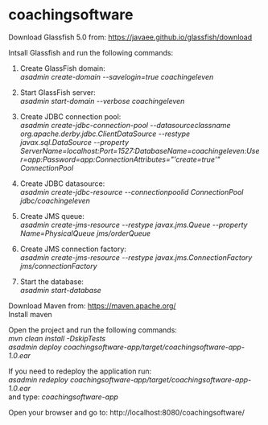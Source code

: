 # coachingsoftware
Download Glassfish 5.0 from: https://javaee.github.io/glassfish/download

Intsall Glassfish and run the following commands:

1. Create GlassFish domain:<br/><em>asadmin create-domain --savelogin=true coachingeleven</em>

2. Start GlassFish server:<br/><em>asadmin start-domain --verbose coachingeleven</em>

3. Create JDBC connection pool:<br/><em>asadmin create-jdbc-connection-pool --datasourceclassname org.apache.derby.jdbc.ClientDataSource --restype javax.sql.DataSource --property ServerName=localhost:Port=1527:DatabaseName=coachingeleven:User=app:Password=app:ConnectionAttributes="'create=true'" ConnectionPool</em>

4. Create JDBC datasource:<br/><em>asadmin create-jdbc-resource --connectionpoolid ConnectionPool jdbc/coachingeleven</em>

5. Create JMS queue:<br/><em>asadmin create-jms-resource --restype javax.jms.Queue --property Name=PhysicalQueue jms/orderQueue</em>

6. Create JMS connection factory:<br/><em>asadmin create-jms-resource --restype javax.jms.ConnectionFactory jms/connectionFactory</em>
      
7. Start the database:</br><em>asadmin start-database</em>
      
Download Maven from: https://maven.apache.org/<br/>Install maven

Open the project and run the following commands:
<br/>
<em>mvn clean install -DskipTests</em>
<br/>
<em>asadmin deploy coachingsoftware-app/target/coachingsoftware-app-1.0.ear</em>

If you need to redeploy the application run:</br>
<em>asadmin redeploy coachingsoftware-app/target/coachingsoftware-app-1.0.ear</em></br>
and type: <em>coachingsoftware-app</em>

Open your browser and go to: http://localhost:8080/coachingsoftware/

